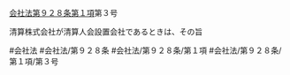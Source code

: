 [会社法第９２８条第１項](会社法＿＿＿＿第９２８条第１項)第３号

清算株式会社が清算人会設置会社であるときは、その旨


#会社法
#会社法/第９２８条
#会社法/第９２８条/第１項
#会社法/第９２８条/第１項/第３号

